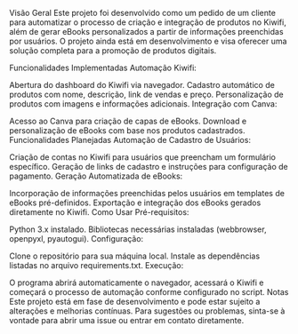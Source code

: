Visão Geral
Este projeto foi desenvolvido como um pedido de um cliente para automatizar o processo de criação e integração de produtos no Kiwifi, além de gerar eBooks personalizados a partir de informações preenchidas por usuários. O projeto ainda está em desenvolvimento e visa oferecer uma solução completa para a promoção de produtos digitais.

Funcionalidades Implementadas
Automação Kiwifi:

Abertura do dashboard do Kiwifi via navegador.
Cadastro automático de produtos com nome, descrição, link de vendas e preço.
Personalização de produtos com imagens e informações adicionais.
Integração com Canva:

Acesso ao Canva para criação de capas de eBooks.
Download e personalização de eBooks com base nos produtos cadastrados.
Funcionalidades Planejadas
Automação de Cadastro de Usuários:

Criação de contas no Kiwifi para usuários que preencham um formulário específico.
Geração de links de cadastro e instruções para configuração de pagamento.
Geração Automatizada de eBooks:

Incorporação de informações preenchidas pelos usuários em templates de eBooks pré-definidos.
Exportação e integração dos eBooks gerados diretamente no Kiwifi.
Como Usar
Pré-requisitos:

Python 3.x instalado.
Bibliotecas necessárias instaladas (webbrowser, openpyxl, pyautogui).
Configuração:

Clone o repositório para sua máquina local.
Instale as dependências listadas no arquivo requirements.txt.
Execução:

O programa abrirá automaticamente o navegador, acessará o Kiwifi e começará o processo de automação conforme configurado no script.
Notas
Este projeto está em fase de desenvolvimento e pode estar sujeito a alterações e melhorias contínuas. Para sugestões ou problemas, sinta-se à vontade para abrir uma issue ou entrar em contato diretamente.
